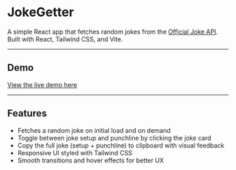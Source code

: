 # JokeGetter

A simple React app that fetches random jokes from the [Official Joke API](https://official-joke-api.appspot.com/). Built with React, Tailwind CSS, and Vite.

---

## Demo

[View the live demo here](https://joke-getter-app.vercel.app/)

---

## Features

- Fetches a random joke on initial load and on demand
- Toggle between joke setup and punchline by clicking the joke card
- Copy the full joke (setup + punchline) to clipboard with visual feedback
- Responsive UI styled with Tailwind CSS
- Smooth transitions and hover effects for better UX
